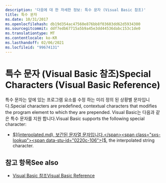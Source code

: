 ```yaml
---
description: '다음에 대 한 자세한 정보: 특수 문자 (Visual Basic 참조)'
title: 특수 문자
ms.date: 10/31/2017
ms.openlocfilehash: db19d354ac47560e876bb8f03603dd62d5934300
ms.sourcegitcommit: ddf7edb67715a5b9a45e3dd44536dabc153c1de0
ms.translationtype: MT
ms.contentlocale: ko-KR
ms.lasthandoff: 02/06/2021
ms.locfileid: "99674131"
---
```

# <a name="special-characters-visual-basic-reference"></a><span data-ttu-id="0220c-103">특수 문자 (Visual Basic 참조)</span><span class="sxs-lookup"><span data-stu-id="0220c-103">Special Characters (Visual Basic Reference)</span></span>

<span data-ttu-id="0220c-104">특수 문자는 앞에 있는 프로그램 요소를 수정 하는 미리 정의 된 상황별 문자입니다.</span><span class="sxs-lookup"><span data-stu-id="0220c-104">Special characters are predefined, contextual characters that modifies the program element to which they are prepended.</span></span> <span data-ttu-id="0220c-105">Visual Basic는 다음과 같은 특수 문자를 지원 합니다.</span><span class="sxs-lookup"><span data-stu-id="0220c-105">Visual Basic supports the following special character:</span></span>

- <span data-ttu-id="0220c-106">[$](interpolated.md), 보간된 문자열 문자입니다.</span><span class="sxs-lookup"><span data-stu-id="0220c-106">[$](interpolated.md), the interpolated string character.</span></span>

## <a name="see-also"></a><span data-ttu-id="0220c-107">참고 항목</span><span class="sxs-lookup"><span data-stu-id="0220c-107">See also</span></span>

- [<span data-ttu-id="0220c-108">Visual Basic 참조</span><span class="sxs-lookup"><span data-stu-id="0220c-108">Visual Basic Reference</span></span>](../index.md)
